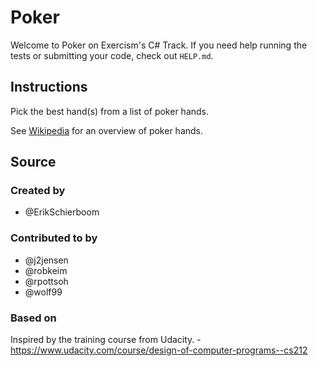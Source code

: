 # Poker

Welcome to Poker on Exercism's C# Track.
If you need help running the tests or submitting your code, check out `HELP.md`.

## Instructions

Pick the best hand(s) from a list of poker hands.

See [Wikipedia][poker-hands] for an overview of poker hands.

[poker-hands]: https://en.wikipedia.org/wiki/List_of_poker_hands

## Source

### Created by

- @ErikSchierboom

### Contributed to by

- @j2jensen
- @robkeim
- @rpottsoh
- @wolf99

### Based on

Inspired by the training course from Udacity. - https://www.udacity.com/course/design-of-computer-programs--cs212